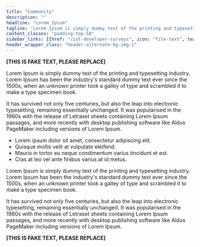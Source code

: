 ```yaml
---
title: "Community"
description: ""
headline: "Lorem Ipsum"
tagline: "Lorem Ipsum is simply dummy text of the printing and typesetting industry."
content_classes: "padding-top-50"
sidebar_links: [[href: "/iot-developer-surveys", icon: "file-text", text: "IoT Developer Surveys"],[href: "/open-iot-challenge", icon: "award", text: "Open IoT Challenge"],[href: "https://www.meetup.com/Virtual-IoT/", icon: "at-sign", text: "Virtual IoT Meetup"],[href: "/resources", icon: "folder", text: "Resources"]]
header_wrapper_class: "header-alternate-bg-img-1"
---
```


**[THIS IS FAKE TEXT, PLEASE REPLACE]**

Lorem Ipsum is simply dummy text of the printing and typesetting industry. Lorem Ipsum has been the industry's standard dummy text ever since the 1500s, when an unknown printer took a galley of type and scrambled it to make a type specimen book. 

It has survived not only five centuries, but also the leap into electronic typesetting, remaining essentially unchanged. It was popularised in the 1960s with the release of Letraset sheets containing Lorem Ipsum passages, and more recently with desktop publishing software like Aldus PageMaker including versions of Lorem Ipsum.

* Lorem ipsum dolor sit amet, consectetur adipiscing elit.
* Quisque mollis velit at vulputate eleifend.
* Mauris in tortor eu neque condimentum varius tincidunt et est.
* Cras at leo vel ante finibus varius at id metus.

Lorem Ipsum is simply dummy text of the printing and typesetting industry. Lorem Ipsum has been the industry's standard dummy text ever since the 1500s, when an unknown printer took a galley of type and scrambled it to make a type specimen book. 

It has survived not only five centuries, but also the leap into electronic typesetting, remaining essentially unchanged. It was popularised in the 1960s with the release of Letraset sheets containing Lorem Ipsum passages, and more recently with desktop publishing software like Aldus PageMaker including versions of Lorem Ipsum.

**[THIS IS FAKE TEXT, PLEASE REPLACE]**
